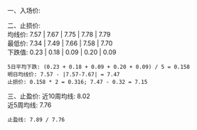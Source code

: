 一、入场价:      

二、止损价:      
    均线价: 7.57 | 7.67 | 7.75 | 7.78 | 7.79      
    最低价: 7.34 | 7.49 | 7.66 | 7.58 | 7.70    
    下跌值: 0.23 | 0.18 | 0.09 | 0.20 | 0.09      

    5日平均下跌: (0.23 + 0.18 + 0.09 + 0.20 + 0.09) / 5 = 0.158      
    明日均线价: 7.57 - |7.57-7.67| = 7.47     
    止损价: 0.158 * 2 = 0.316; 7.47 - 0.32 = 7.15      

三、止盈价:
    近10周均线: 8.02      
    近5周均线: 7.76      

    止盈线: 7.89 / 7.76      